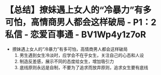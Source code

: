 # 【总结】撩妹遇上女人的“冷暴力”有多可怕，高情商男人都会这样破局 - P1：2私信 - 恋爱百事通 - BV1Wp4y1z7oR

-   撩妹遇上女人的“冷暴力”有多可怕，高情商男人都会这样破局
    1.  男生遇到女生冷淡时，应学会不在乎女生，关注自己的心态和人设
    2.  制造反差感，展示不同的态度给女生，增加吸引力
    3.  底线原则永远是自制，不要为了追求而放弃原则，追求女生要有底线